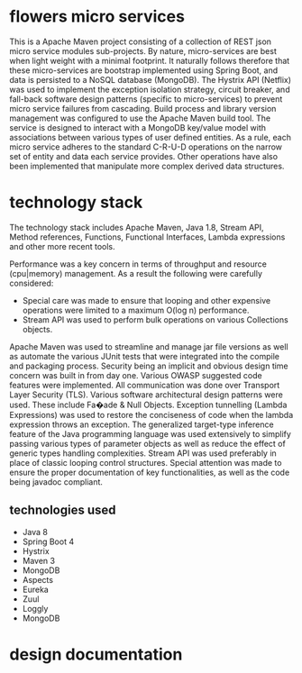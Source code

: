 

# flowers micro services

This is a Apache Maven project consisting of a collection of REST json micro service modules sub-projects. By nature, micro-services are best when light weight with a minimal footprint. It naturally follows therefore that these micro-services are bootstrap implemented using Spring Boot, and data is persisted to a NoSQL database (MongoDB).
The Hystrix API (Netflix) was used to implement the exception isolation strategy, circuit breaker, and fall-back software design patterns (specific to micro-services) to prevent micro service failures from cascading.
Build process and library version management was configured to use the Apache Maven build tool. The service is designed to interact with a MongoDB key/value model with associations between various types of user defined entities. 
As a rule, each micro service adheres to the standard C-R-U-D operations on the narrow set of entity and data each service provides. Other operations have also been implemented that manipulate more complex derived data structures.

# technology stack

The technology stack includes Apache Maven, Java 1.8, Stream API, Method references, Functions, Functional Interfaces, Lambda expressions and other more recent tools.

Performance was a key concern in terms of throughput and resource (cpu|memory) management. As a result the following were carefully considered:

* Special care was made to ensure that looping and other expensive operations were limited to a maximum O(log n) performance.
* Stream API was used to perform bulk operations on various Collections objects.

Apache Maven was used to streamline and manage jar file versions as well as automate the various JUnit tests that were integrated into the compile and packaging process. Security being an implicit and obvious design time concern was built in from day one. Various OWASP suggested code features were implemented. All communication was done over Transport Layer Security (TLS).
Various software architectural design patterns were used. These include Fa�ade & Null Objects.
Exception tunnelling (Lambda Expressions) was used to restore the conciseness of code when the lambda expression throws an exception.
The generalized target-type inference feature of the Java programming language was used extensively to simplify passing various types of parameter objects as well as reduce the effect of generic types handling complexities.
Stream API was used preferably in place of classic looping control structures.
Special attention was made to ensure the proper documentation of key functionalities, as well as the code being javadoc compliant.

## technologies used
* Java 8
* Spring Boot 4
* Hystrix
* Maven 3
* MongoDB 
* Aspects 
* Eureka
* Zuul
* Loggly
* MongoDB

# design documentation
